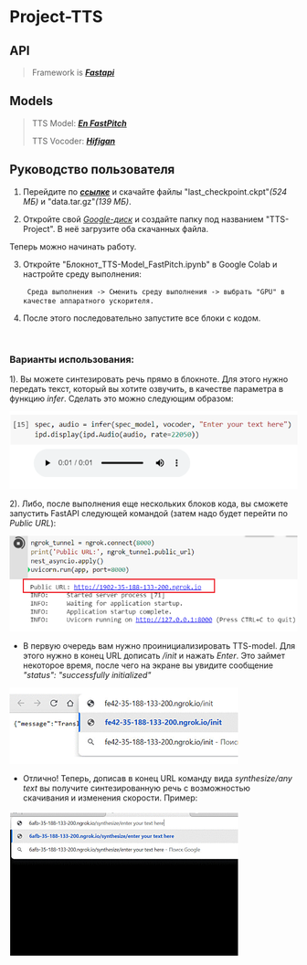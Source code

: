 # Project-TTS

## API
> Framework is ___[Fastapi](https://fastapi.tiangolo.com/)___


## Models
>  TTS Model:  ___[En FastPitch](https://catalog.ngc.nvidia.com/orgs/nvidia/teams/nemo/models/tts_en_fastpitch)___
> 
>  TTS Vocoder: ___[Hifigan](https://catalog.ngc.nvidia.com/orgs/nvidia/teams/nemo/models/tts_hifigan)___

## Руководство пользователя

1.  Перейдите по ___[ссылке](https://drive.google.com/drive/folders/1UbTUgJIVP9jP7-jZf-0FMzGboQOuBRCL?usp=sharing)___ и скачайте файлы "last_checkpoint.ckpt"_(524 МБ)_ и "data.tar.gz"_(139 МБ)_.

 2. Откройте свой _[Google-диск](https://www.google.com/intl/ru_ru/drive/)_ и создайте папку под названием "TTS-Project". В неё загрузите оба скачанных файла.

Теперь можно начинать работу.

3. Откройте "Блокнот_TTS-Model_FastPitch.ipynb" в Google Colab и настройте среду выполнения: 

        Cреда выполнения -> Сменить среду выполнения -> выбрать "GPU" в качестве аппаратного ускорителя.


4. После этого последовательно запустите все блоки с кодом.

<br>

### Варианты использования:

1).  Вы можете синтезировать речь прямо в блокноте. Для этого нужно передать текст, который вы хотите озвучить, в качестве параметра в функцию _infer_. Сделать это можно следующим образом:

<p class="aligncenter"><img src="https://github.com/Morozhkaa/Project-TTS/blob/main/images/get_audio.png" width="550"></p>


2). Либо, после выполнения еще нескольких блоков кода, вы сможете запустить FastAPI следующей командой (затем надо будет перейти по _Public URL_):

<p class="aligncenter"><img src="https://github.com/Morozhkaa/Project-TTS/blob/main/images/run_API.png" width="550"></p>

* В первую очередь вам нужно проинициализировать TTS-model. Для этого нужно в конец URL дописать _/init_ и нажать _Enter_. Это займет некоторое время, после чего на экране вы увидите сообщение _"status": "successfully initialized"_

![init](https://github.com/Morozhkaa/Project-TTS/blob/main/images/initialization.gif)

* Отлично! Теперь, дописав в конец URL команду вида _synthesize/any text_ вы получите синтезированную речь с возможностью скачивания и изменения скорости. Пример:

![synthesize](https://github.com/Morozhkaa/Project-TTS/blob/main/images/synthesis_process.gif)
